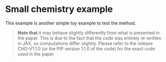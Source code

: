 # Small chemistry example

This example is another simple toy example to test the method. 


>**Note that** it may behave slightly differently from what is presented in the paper. This is due to the fact that the code was entirely re-written in JAX, so computations differ slightly. Please refer to the release CHD-V1.1.0 (or the PIP version 1.1.0 of the code) for the exact code used in the paper
